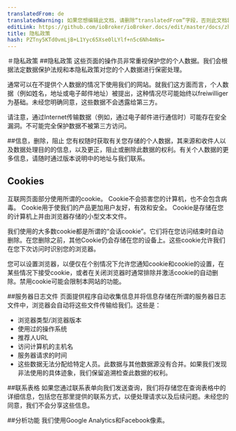 ```yaml
---
translatedFrom: de
translatedWarning: 如果您想编辑此文档，请删除“translatedFrom”字段，否则此文档将再次自动翻译
editLink: https://github.com/ioBroker/ioBroker.docs/edit/master/docs/zh-cn/privacy.md
title: 隐私政策
hash: PZTny5KTd0vmLjB+L1Yyc65Xse0lLYlf+n5c6Nh4mNs=
---
```

＃隐私政策
##隐私政策
这些页面的操作员非常重视保护您的个人数据。我们会根据法定数据保护法规和本隐私政策对您的个人数据进行保密处理。

通常可以在不提供个人数据的情况下使用我们的网站。就我们这方面而言，个人数据（例如姓名，地址或电子邮件地址）被提出，这种情况尽可能始终以freiwilliger为基础。未经您明确同意，这些数据不会透露给第三方。

请注意，通过Internet传输数据（例如，通过电子邮件进行通信时）可能存在安全漏洞。不可能完全保护数据不被第三方访问。

##信息，删除，阻止
您有权随时获取有关您存储的个人数据，其来源和收件人以及数据处理目的的信息，以及更正，阻止或删除此数据的权利。有关个人数据的更多信息，请随时通过版本说明中的地址与我们联系。

## Cookies
互联网页面部分使用所谓的cookie。 Cookie不会损害您的计算机，也不会包含病毒。 Cookie用于使我们的产品更加用户友好，有效和安全。 Cookie是存储在您的计算机上并由浏览器存储的小型文本文件。

我们使用的大多数cookie都是所谓的“会话cookie”。它们将在您访问结束时自动删除。在您删除之前，其他Cookie仍会存储在您的设备上。这些cookie允许我们在您下次访问时识别您的浏览器。

您可以设置浏览器，以便仅在个别情况下允许您通知cookie和cookie的设置，在某些情况下接受cookie，或者在关闭浏览器时通常排除并激活cookie的自动删除。禁用cookie可能会限制本网站的功能。

##服务器日志文件
页面提供程序自动收集信息并将信息存储在所谓的服务器日志文件中，浏览器会自动将这些文件传输给我们。这些是：

 - 浏览器类型/浏览器版本
 - 使用过的操作系统
 - 推荐人URL
 - 访问计算机的主机名
 - 服务器请求的时间
 - 这些数据无法分配给特定人员。此数据与其他数据源没有合并。如果我们发现非法使用的具体迹象，我们保留追溯检查此数据的权利。

##联系表格
如果您通过联系表单向我们发送查询，我们将存储您在查询表格中的详细信息，包括您在那里提供的联系方式，以便处理请求以及后续问题。未经您的同意，我们不会分享这些信息。

##分析功能
我们使用Google Analytics和Facebook像素。